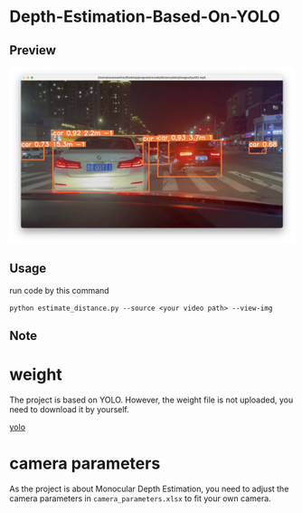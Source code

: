 # Depth-Estimation-Based-On-YOLO

## Preview

![pic](./preview/DE.png)

## Usage

run code by this command

```
python estimate_distance.py --source <your video path> --view-img 
```


## Note

# weight

The project is based on YOLO. However, the weight file is not uploaded, you need to download it by yourself.

[yolo](https://github.com/ultralytics/yolov5)

# camera parameters

As the project is about Monocular Depth Estimation, you need to adjust the camera parameters in `camera_parameters.xlsx` to fit your own camera. 